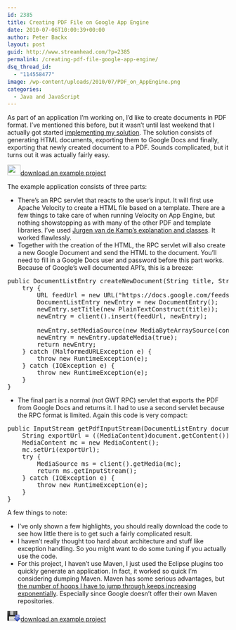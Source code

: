 ```yaml
---
id: 2385
title: Creating PDF File on Google App Engine
date: 2010-07-06T10:00:39+00:00
author: Peter Backx
layout: post
guid: http://www.streamhead.com/?p=2385
permalink: /creating-pdf-file-google-app-engine/
dsq_thread_id:
  - "114558477"
image: /wp-content/uploads/2010/07/PDF_on_AppEngine.png
categories:
  - Java and JavaScript
---
```

As part of an application I&#8217;m working on, I&#8217;d like to create documents in PDF format. I&#8217;ve mentioned this before, but it wasn&#8217;t until last weekend that I actually got started <a title="Java Client for Google Data API" href="http://www.streamhead.com/java-client-google-data/" target="_blank">implementing my solution</a>. The solution consists of generating HTML documents, exporting them to Google Docs and finally, exporting that newly created document to a PDF. Sounds complicated, but it turns out it was actually fairly easy.

<a title="test project using gdata on appengine" href="http://dl.dropbox.com/u/2497061/Examples/test_gdata_appengine.zip" target="_blank"><img class="alignnone size-full wp-image-498" title="download" src="http://www.streamhead.com/wp-content/uploads/2008/11/download.png" alt="" width="30" height="24" />download an example project</a>

<!--more-->The example application consists of three parts:

  * There&#8217;s an RPC servlet that reacts to the user&#8217;s input. It will first use Apache Velocity to create a HTML file based on a template. There are a few things to take care of when running Velocity on App Engine, but nothing showstopping as with many of the other PDF and template libraries. I&#8217;ve used <a title="Combining GAE, Apache Velocity and jQuery" href="http://jvdkamp.wordpress.com/2010/02/12/combining-gae-apache-velocity-and-jquery/" target="_blank">Jurgen van de Kamp&#8217;s explanation and classes</a>. It worked flawlessly.
  * Together with the creation of the HTML, the RPC servlet will also create a new Google Document and send the HTML to the document. You&#8217;ll need to fill in a Google Docs user and password before this part works. Because of Google&#8217;s well documented API&#8217;s, this is a breeze:

<pre lang="java">public DocumentListEntry createNewDocument(String title, String content) throws ServiceException {
	try {
		URL feedUrl = new URL("https://docs.google.com/feeds/default/private/full/");
		DocumentListEntry newEntry = new DocumentEntry();
		newEntry.setTitle(new PlainTextConstruct(title));
		newEntry = client().insert(feedUrl, newEntry);
			
		newEntry.setMediaSource(new MediaByteArraySource(content.getBytes(), "text/html"));
		newEntry = newEntry.updateMedia(true);
		return newEntry;
	} catch (MalformedURLException e) {
		throw new RuntimeException(e);
	} catch (IOException e) {
		throw new RuntimeException(e);
	}
}</pre>

  * The final part is a normal (not GWT RPC) servlet that exports the PDF from Google Docs and returns it. I had to use a second servlet because the RPC format is limited. Again this code is very compact:

<pre lang="Java">public InputStream getPdfInputStream(DocumentListEntry document) throws ServiceException {
	String exportUrl = ((MediaContent)document.getContent()).getUri() + "&exportFormat=pdf";
	MediaContent mc = new MediaContent();
	mc.setUri(exportUrl);
	try {
		MediaSource ms = client().getMedia(mc);
		return ms.getInputStream();
	} catch (IOException e) {
		throw new RuntimeException(e);
	}
}</pre>

A few things to note:

  * I&#8217;ve only shown a few highlights, you should really download the code to see how little there is to get such a fairly complicated result.
  * I haven&#8217;t really thought too hard about architecture and stuff like exception handling. So you might want to do some tuning if you actually use the code.
  * For this project, I haven&#8217;t use Maven, I just used the Eclipse plugins too quickly generate an application. In fact, it worked so quick I&#8217;m considering dumping Maven. Maven has some serious advantages, but <a title="Maven, Spring, Vaadin, App Engine" href="http://www.streamhead.com/maven-spring-vaadin-appengine/" target="_blank">the number of hoops I have to jump through keeps increasing exponentially</a>. Especially since Google doesn&#8217;t offer their own Maven repositories.

<a title="test project using gdata on appengine" href="http://dl.dropbox.com/u/2497061/Examples/test_gdata_appengine.zip" target="_blank"><img title="download" src="../wp-content/uploads/2008/11/download.png" alt="" width="30" height="24" />download an example project</a>

<!-- AddThis Advanced Settings generic via filter on the_content -->

<!-- AddThis Share Buttons generic via filter on the_content -->